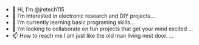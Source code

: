 - 👋 Hi, I’m @jretech115
- 👀 I’m interested in electronic research and DIY projects...
- 🌱 I’m currently learning basic programing skills...
- 💞️ I’m looking to collaborate on fun projects that get your mind excited ...
- 📫 How to reach me I am just like the old man living nest door. ...

<!---
jretech115/jretech115 is a ✨ special ✨ repository because its `README.md` (this file) appears on your GitHub profile.
You can click the Preview link to take a look at your changes.
--->
